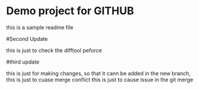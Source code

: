 # Demo project for GITHUB

this is a sample readme file

#Second Update

this is just to check the difftool peforce

#third update

this is just for making changes, so that it cann be added in the new branch, this is just to cuase merge conflict
this is just to cause issue in the git merge
